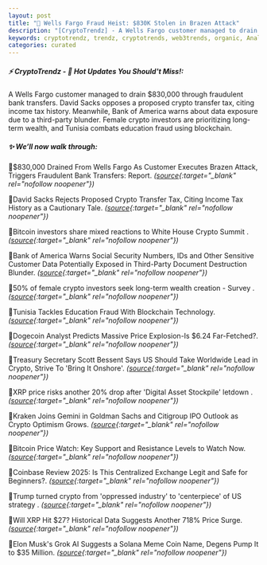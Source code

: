 ```yaml
---
layout: post
title: "🌌 Wells Fargo Fraud Heist: $830K Stolen in Brazen Attack"
description: "[CryptoTrendz] - A Wells Fargo customer managed to drain $830,000 through fraudulent bank transfers. David Sacks opposes a proposed crypto transfer tax, citing income tax history. Meanwhile, Bank of America warns about data exposure due to a third-party blunder. Female crypto investors are prioritizing long-term wealth, and Tunisia combats education fraud using blockchain."
keywords: cryptotrendz, trendz, cryptotrends, web3trends, organic, Analyst, AI, XRP, Crypto, investors
categories: curated
---
```


##### ⚡ CryptoTrendz - 📌 *Hot Updates You Should't Miss!:*

A Wells Fargo customer managed to drain $830,000 through fraudulent bank transfers. David Sacks opposes a proposed crypto transfer tax, citing income tax history. Meanwhile, Bank of America warns about data exposure due to a third-party blunder. Female crypto investors are prioritizing long-term wealth, and Tunisia combats education fraud using blockchain.

##### ✨ *We’ll now walk through:*


🔹$830,000 Drained From Wells Fargo As Customer Executes Brazen Attack, Triggers Fraudulent Bank Transfers: Report. *([source](https://s.avyag.com/rwjs){:target="_blank" rel="nofollow noopener"})*

🔹David Sacks Rejects Proposed Crypto Transfer Tax, Citing Income Tax History as a Cautionary Tale. *([source](https://s.avyag.com/122f){:target="_blank" rel="nofollow noopener"})*

🔹Bitcoin investors share mixed reactions to White House Crypto Summit . *([source](https://s.avyag.com/yrpn){:target="_blank" rel="nofollow noopener"})*

🔹Bank of America Warns Social Security Numbers, IDs and Other Sensitive Customer Data Potentially Exposed in Third-Party Document Destruction Blunder. *([source](https://s.avyag.com/z6w0){:target="_blank" rel="nofollow noopener"})*

🔹50% of female crypto investors seek long-term wealth creation - Survey . *([source](https://s.avyag.com/vk6c){:target="_blank" rel="nofollow noopener"})*

🔹Tunisia Tackles Education Fraud With Blockchain Technology. *([source](https://s.avyag.com/5zyk){:target="_blank" rel="nofollow noopener"})*

🔹Dogecoin Analyst Predicts Massive Price Explosion-Is $6.24 Far-Fetched?. *([source](https://s.avyag.com/whcr){:target="_blank" rel="nofollow noopener"})*

🔹Treasury Secretary Scott Bessent Says US Should Take Worldwide Lead in Crypto, Strive To 'Bring It Onshore'. *([source](https://s.avyag.com/33fn){:target="_blank" rel="nofollow noopener"})*

🔹XRP price risks another 20% drop after 'Digital Asset Stockpile' letdown . *([source](https://s.avyag.com/t9h4){:target="_blank" rel="nofollow noopener"})*

🔹Kraken Joins Gemini in Goldman Sachs and Citigroup IPO Outlook as Crypto Optimism Grows. *([source](https://s.avyag.com/z4w0){:target="_blank" rel="nofollow noopener"})*

🔹Bitcoin Price Watch: Key Support and Resistance Levels to Watch Now. *([source](https://s.avyag.com/h7il){:target="_blank" rel="nofollow noopener"})*

🔹Coinbase Review 2025: Is This Centralized Exchange Legit and Safe for Beginners?. *([source](https://s.avyag.com/z3ia){:target="_blank" rel="nofollow noopener"})*

🔹Trump turned crypto from 'oppressed industry' to 'centerpiece' of US strategy . *([source](https://s.avyag.com/l9b7){:target="_blank" rel="nofollow noopener"})*

🔹Will XRP Hit $27? Historical Data Suggests Another 718% Price Surge. *([source](https://s.avyag.com/y7vj){:target="_blank" rel="nofollow noopener"})*

🔹Elon Musk's Grok AI Suggests a Solana Meme Coin Name, Degens Pump It to $35 Million. *([source](https://s.avyag.com/ra95){:target="_blank" rel="nofollow noopener"})*
